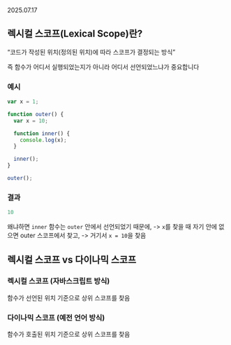 2025.07.17

## 렉시컬 스코프(Lexical Scope)란?
“코드가 작성된 위치(정의된 위치)에 따라 스코프가 결정되는 방식”

즉 함수가 어디서 실행되었는지가 아니라 어디서 선언되었느냐가 중요합니다

### 예시
```js
var x = 1;

function outer() {
  var x = 10;

  function inner() {
    console.log(x);
  }

  inner();
}

outer();
```
### 결과
```js
10
```
왜냐하면 `inner` 함수는 `outer` 안에서 선언되었기 때문에,
-> `x`를 찾을 때 자기 안에 없으면 outer 스코프에서 찾고,
-> 거기서 `x = 10`을 찾음

## 렉시컬 스코프 vs 다이나믹 스코프
### 렉시컬 스코프 (자바스크립트 방식)
함수가 선언된 위치 기준으로 상위 스코프를 찾음

### 다이나믹 스코프 (예전 언어 방식)
함수가 호출된 위치 기준으로 상위 스코프를 찾음